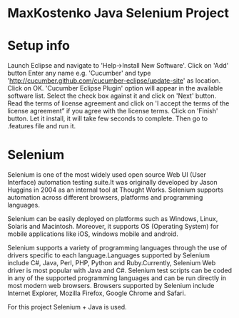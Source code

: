 # MaxKostenko Java Selenium Project
# Setup info
Launch Eclipse and navigate to 'Help->Install New Software'.
Click on 'Add' button
Enter any name e.g. 'Cucumber' and type 'http://cucumber.github.com/cucumber-eclipse/update-site' as location.
Click on OK.
'Cucumber Eclipse Plugin' option will appear in the available software list.
Select the check box against it and click on 'Next' button.
Read the terms of license agreement and click on 'I accept the terms of the license agreement” if you agree with the license terms.
Click on 'Finish' button.
Let it install, it will take few seconds to complete.
Then go to .features file and run it. 
# Selenium
Selenium is one of the most widely used open source Web UI (User Interface) automation testing suite.It was originally developed by Jason Huggins in 2004 as an internal tool at Thought Works. Selenium supports automation across different browsers, platforms and programming languages.

Selenium can be easily deployed on platforms such as Windows, Linux, Solaris and Macintosh. Moreover, it supports OS (Operating System) for mobile applications like iOS, windows mobile and android.

Selenium supports a variety of programming languages through the use of drivers specific to each language.Languages supported by Selenium include C#, Java, Perl, PHP, Python and Ruby.Currently, Selenium Web driver is most popular with Java and C#. Selenium test scripts can be coded in any of the supported programming languages and can be run directly in most modern web browsers. Browsers supported by Selenium include Internet Explorer, Mozilla Firefox, Google Chrome and Safari.

For this project Selenium + Java is used.
